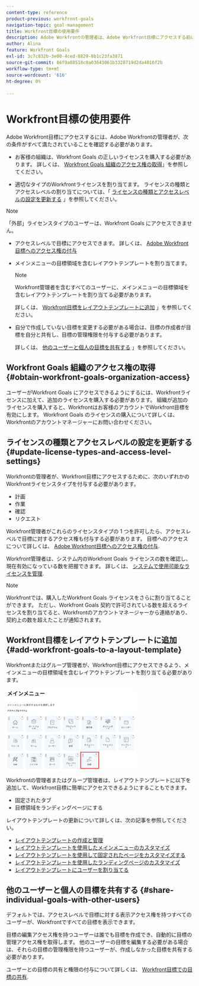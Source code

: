 ```yaml
---
content-type: reference
product-previous: workfront-goals
navigation-topic: goal-management
title: Workfront目標の使用要件
description: Adobe Workfrontの管理者は、Adobe Workfront目標にアクセスする前に、特定の条件が満たされていることを確認する必要があります。
author: Alina
feature: Workfront Goals
exl-id: 3c7c832b-3e00-4ced-8829-8b1c23fa3871
source-git-commit: 86f9a88518c8a03643061b3328719d2da4016f2b
workflow-type: tm+mt
source-wordcount: '616'
ht-degree: 0%

---
```


# Workfront目標の使用要件

Adobe Workfront目標にアクセスするには、Adobe Workfrontの管理者が、次の条件がすべて満たされていることを確認する必要があります。

<!--drafted for P&P - replace the first bullet with this one when licensing changes: 
* Your company must purchase the correct Adobe Worfront plan or Adobe Workfront Goal license. For information, see the section [Obtain Workfront Goals organization access](#obtain-workfront-goals-organization-access)in this article.-->

* お客様の組織は、Workfront Goals の正しいライセンスを購入する必要があります。 詳しくは、 [Workfront Goals 組織のアクセス権の取得](#obtain-workfront-goals-organization-access)」を参照してください。

* 適切なタイプのWorkfrontライセンスを割り当てます。 ライセンスの種類とアクセスレベルの割り当てについては、「 [ライセンスの種類とアクセスレベルの設定を更新する](#update-license-types-and-access-level-settings) 」を参照してください。

>[!NOTE]
>
>「外部」ライセンスタイプのユーザーは、Workfront Goals にアクセスできません。

* アクセスレベルで目標にアクセスできます。 詳しくは、 [Adobe Workfront目標へのアクセス権の付与](../../administration-and-setup/add-users/configure-and-grant-access/grant-access-goals.md)

* メインメニューの目標領域を含むレイアウトテンプレートを割り当てます。

  >[!NOTE]
  >
  >Workfront管理者を含むすべてのユーザーに、メインメニューの目標領域を含むレイアウトテンプレートを割り当てる必要があります。

  詳しくは、 [Workfront目標をレイアウトテンプレートに追加](#add-workfront-goals-to-a-layout-template) 」を参照してください。

* 自分で作成していない目標を変更する必要がある場合は、目標の作成者が目標を自分と共有し、目標の管理権限を付与する必要があります。

  詳しくは、 [他のユーザーと個人の目標を共有する](#share-individual-goals-with-other-users) 」を参照してください。

## Workfront Goals 組織のアクセス権の取得 {#obtain-workfront-goals-organization-access}

<!--drafted for P&P release: 

If your company has a current Workfront plan, you must have one of the following:

* An Ultimate Workfront plan. Workfront Goals are included in this plan. 
* A Select or higher Workfront plan and a separate Workfront Goals license. -->

<!-- drafted for P&P - add this to the sentence below at release: 

If your company has a legacy Workfront plan, -->

ユーザーがWorkfront Goals にアクセスできるようにするには、Workfrontライセンスに加えて、追加のライセンスを購入する必要があります。 組織が追加のライセンスを購入すると、Workfrontはお客様のアカウントでWorkfront目標を有効にします。 Workfront Goals のライセンスの購入について詳しくは、Workfrontのアカウントマネージャーにお問い合わせください。

## ライセンスの種類とアクセスレベルの設定を更新する  {#update-license-types-and-access-level-settings}

<!--drafted for P&P release: 
If your company has the current access level model, your Workfront administrator must grant you one of the following Workfront license types to access Workfront Goals: 

* Contributor
* Light
* Standard-->

<!--drafted for P&P release: add this to the first sentence: 
If your company has the legacy access level model, -->

Workfrontの管理者が、Workfront目標にアクセスするために、次のいずれかのWorkfrontライセンスタイプを付与する必要があります。

* 計画
* 作業
* 確認
* リクエスト

Workfront管理者がこれらのライセンスタイプの 1 つを許可したら、アクセスレベルで目標に対するアクセス権も付与する必要があります。 目標へのアクセスについて詳しくは、 [Adobe Workfront目標へのアクセス権の付与](../../administration-and-setup/add-users/configure-and-grant-access/grant-access-goals.md).

Workfront管理者は、システム内のWorkfront Goals ライセンスの数を確認し、現在有効になっている数を把握できます。 詳しくは、 [システムで使用可能なライセンスを管理](../../administration-and-setup/get-started-wf-administration/manage-available-licenses-in-your-system.md).

>[!NOTE]
>
>Workfrontでは、購入したWorkfront Goals ライセンスをさらに割り当てることができます。 ただし、Workfront Goals 契約で許可されている数を超えるライセンスを割り当てると、Workfrontのアカウントマネージャーから連絡があり、契約上の数を超えたことが通知されます。

## Workfront目標をレイアウトテンプレートに追加 {#add-workfront-goals-to-a-layout-template}

Workfrontまたはグループ管理者が、Workfront目標にアクセスできるよう、メインメニューの目標領域を含むレイアウトテンプレートを割り当てる必要があります。

![](assets/layout-template-align-highlighted-350x220.png)

Workfrontの管理者またはグループ管理者は、レイアウトテンプレートに以下を追加して、Workfront目標に簡単にアクセスできるようにすることもできます。

* 固定されたタブ
* 目標領域をランディングページにする

レイアウトテンプレートの更新について詳しくは、次の記事を参照してください。

* [レイアウトテンプレートの作成と管理](../../administration-and-setup/customize-workfront/use-layout-templates/create-and-manage-layout-templates.md)
* [レイアウトテンプレートを使用したメインメニューのカスタマイズ](../../administration-and-setup/customize-workfront/use-layout-templates/customize-main-menu.md)
* [レイアウトテンプレートを使用して固定されたページをカスタマイズする](../../administration-and-setup/customize-workfront/use-layout-templates/customize-pinned-pages.md)
* [レイアウトテンプレートを使用したランディングページのカスタマイズ](../../administration-and-setup/customize-workfront/use-layout-templates/customize-landing-page.md)
* [レイアウトテンプレートにユーザーを割り当てる](../../administration-and-setup/customize-workfront/use-layout-templates/assign-users-to-layout-template.md)

## 他のユーザーと個人の目標を共有する {#share-individual-goals-with-other-users}

デフォルトでは、アクセスレベルで目標に対する表示アクセス権を持つすべてのユーザーが、Workfrontですべての目標を表示できます。

目標の編集アクセス権を持つユーザーは誰でも目標を作成でき、自動的に目標の管理アクセス権を取得します。 他のユーザーの目標を編集する必要がある場合は、それらの目標の管理権限を持つユーザーが、作成しなかった目標を共有する必要があります。

ユーザーとの目標の共有と権限の付与について詳しくは、 [Workfront目標での目標の共有](../../workfront-goals/workfront-goals-settings/share-a-goal.md).
